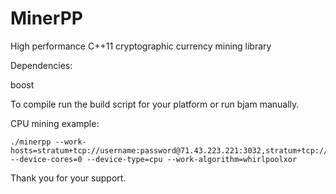 MinerPP
===========

High performance C++11 cryptographic currency mining library

Dependencies:

boost

To compile run the build script for your platform or run bjam manually.

CPU mining example:

```
./minerpp --work-hosts=stratum+tcp://username:password@71.43.223.221:3032,stratum+tcp://uasername:password@vnl.suprnova.cc:1111 --device-cores=0 --device-type=cpu --work-algorithm=whirlpoolxor
```

Thank you for your support.
